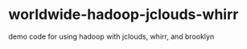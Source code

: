 worldwide-hadoop-jclouds-whirr
==============================

demo code for using hadoop with jclouds, whirr, and brooklyn
